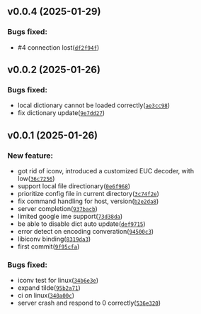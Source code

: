 ## v0.0.4 (2025-01-29)

### Bugs fixed:

- #4 connection lost([`df2f94f`](https://github.com/waynezhang/toyskkserv/commit/df2f94f204029f55575dc77fbb10da07b47f81c5))


## v0.0.2 (2025-01-26)

### Bugs fixed:

- local dictionary cannot be loaded correctly([`ae3cc98`](https://github.com/waynezhang/tskks/commit/ae3cc9866d1a02620f96cdfc65990feb01556098))
- fix dictionary update([`9e7dd27`](https://github.com/waynezhang/tskks/commit/9e7dd27b845a7593da0d6d447cbb855e76293f35))


## v0.0.1 (2025-01-26)

### New feature:

- got rid of iconv, introduced a customized EUC decoder, with low([`36c7256`](https://github.com/waynezhang/tskks/commit/36c72566334619524f4ea9376f5266f98b1535be))
- support local file directionary([`0e6f968`](https://github.com/waynezhang/tskks/commit/0e6f968100bd0e691c341f40e04f40120ccb85cd))
- prioritize config file in current directory([`3c74f2e`](https://github.com/waynezhang/tskks/commit/3c74f2ea27a7d1e806e8db128a5bc25452871dd6))
- fix command handling for host, version([`b2e2da8`](https://github.com/waynezhang/tskks/commit/b2e2da8073e680b986d60c83b336a0a032f0cdd8))
- server completion([`937bacb`](https://github.com/waynezhang/tskks/commit/937bacb76bd0e74793469ea899a0b7bef2c7e0d5))
- limited google ime support([`73d38da`](https://github.com/waynezhang/tskks/commit/73d38daaab96f9671939965da8131d263daf5f88))
- be able to disable dict auto update([`def9715`](https://github.com/waynezhang/tskks/commit/def97151b4951cdaafd4115d79cc3e3864e17628))
- error detect on encoding converation([`94500c3`](https://github.com/waynezhang/tskks/commit/94500c395975b063c62ada243f9abb5abed2250e))
- libiconv binding([`8319da3`](https://github.com/waynezhang/tskks/commit/8319da347358bd5f5494b982a8159cecfd226c98))
- first commit([`9f95cfa`](https://github.com/waynezhang/tskks/commit/9f95cfac1b3190471461a40ea8b517e377593e36))

### Bugs fixed:

- iconv test for linux([`34b6e3e`](https://github.com/waynezhang/tskks/commit/34b6e3e934374d92dfe76b820ff936c97d2f97b5))
- expand tilde([`95b2a71`](https://github.com/waynezhang/tskks/commit/95b2a71fd01a9ef580969072df4a2a68997b6312))
- ci on linux([`340a00c`](https://github.com/waynezhang/tskks/commit/340a00cd1ebfee42334852844b132bb17f0fcb73))
- server crash and respond to 0 correctly([`536e320`](https://github.com/waynezhang/tskks/commit/536e3206d5ed3ff7d3145af9a9e15926c81697e4))


